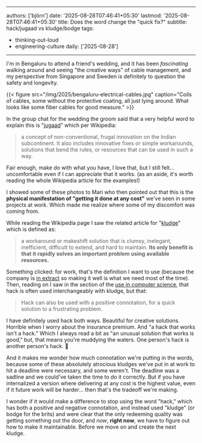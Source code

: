 ---
authors: ['björn']
date: '2025-08-28T07:46:41+05:30'
lastmod: '2025-08-28T07:46:41+05:30'
title: Does the word change the "quick fix?"
subtitle: hack/jugaad vs kludge/bodge
tags:
  - thinking-out-loud
  - engineering-culture
daily: ['2025-08-28']
------
I'm in Bengaluru to attend a friend's wedding, and it has been _fascinating_ walking around and seeing "the creative ways" of cable management, and my perspective from Singapore and Sweden is definitely to question the safety and longevity.

{{< figure src="/img/2025/bengaluru-electrical-cables.jpg" caption="Coils of cables, some without the protective coating, all just lying around. What looks like some fiber cables for good measure." >}}

In the group chat for the wedding the groom said that a very helpful word to explain this is "[jugaad](https://en.wikipedia.org/wiki/Jugaad)" which per Wikipedia:

> a concept of non-conventional, frugal innovation on the Indian subcontinent. It also includes innovative fixes or simple workarounds, solutions that bend the rules, or resources that can be used in such a way.

Fair enough, make do with what you have, I love that, but I still felt… uncomfortable even if I can appreciate that it works. (as an aside, it's worth reading the whole Wikipedia article for the examples!)

I showed some of these photos to Mari who then pointed out that this is the **physical manifestation of "getting it done at any cost"** we've seen in some projects at work. Which made me realize where some of my discomfort was coming from. 

While reading the Wikipedia page I saw the related article for "[kludge](https://en.wikipedia.org/wiki/Kludge)" which is defined as:

> a workaround or makeshift solution that is clumsy, inelegant, inefficient, difficult to extend, and hard to maintain. **Its only benefit is that it rapidly solves an important problem using available resources.**

Something clicked: for work, that's the definition I want to use (because the company is [in extract](https://medium.com/@kentbeck_7670/fast-slow-in-3x-explore-expand-extract-6d4c94a7539) so making it well is what we need most of the time). Then, reading on I saw in the section of the [use in computer science](https://en.wikipedia.org/wiki/Kludge#Computer_science), that hack is often used interchangeably with kludge, but that:

> Hack can also be used with a positive connotation, for a quick solution to a frustrating problem.

I have definitely used hack both ways. Beautiful for creative solutions. Horrible when I worry about the insurance premium. And "a hack that works isn't a hack." Which I always read a bit as "an unusual solution that works is good," but, that means you're muddying the waters. One person's hack is another person's hack. 🤦

And it makes me wonder how much connotation we're putting in the words, because some of these absolutely atrocious kludges we've put in at work to hit a deadline were necessary, and some weren't. The deadline was a sadline and we could've taken the time to do it correctly. But if you have internalized a version where delivering at any cost is the highest value, even if it future work will be harder… then that's the tradeoff we're making.

I wonder if it would make a difference to stop using the word "hack," which has both a positive and negative connotation, and instead used "kludge" (or bodge for the brits) and were clear that the only redeeming quality was getting something out the door, and _now_, **right now**, we have to figure out how to make it maintainable. Before we move on and create the next kludge.
